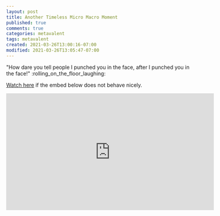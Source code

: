 ```yaml
---
layout: post
title: Another Timeless Micro Macro Moment
published: true
comments: true
categories: metavalent
tags: metavalent
created: 2021-03-26T13:00:16-07:00
modified: 2021-03-26T13:05:47-07:00
---
```


"How dare you tell people I punched you in the face, after I punched you in the face!" :rolling_on_the_floor_laughing:

[Watch here](https://youtu.be/BvdyXzji6F8?t=4m10s) if the embed below does not behave nicely. 

<div class="embed-container"><iframe loading="lazy" width="560" height="315" src="https://youtu.be/BvdyXzji6F8?t=4m10s" title="YouTube video player" frameborder="0" allow="accelerometer; autoplay; clipboard-write; encrypted-media; gyroscope; picture-in-picture" allowfullscreen></iframe></div>